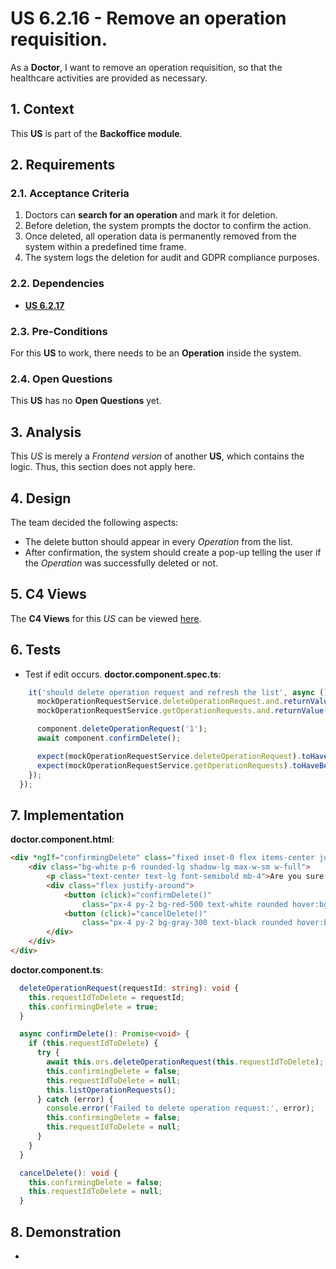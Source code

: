 # US 6.2.16 - Remove an operation requisition.

As a **Doctor**, I want to remove an operation requisition, so that the healthcare activities are provided as necessary.


## 1. Context

This **US** is part of the **Backoffice module**.

## 2. Requirements

### 2.1. Acceptance Criteria

1. Doctors can **search for an operation** and mark it for deletion.
2. Before deletion, the system prompts the doctor to confirm the action.
3. Once deleted, all operation data is permanently removed from the system within a predefined time frame.
4. The system logs the deletion for audit and GDPR compliance purposes.

### 2.2. Dependencies

* [**US 6.2.17**](../../sprint-b/6-2-17/readme.md)

### 2.3. Pre-Conditions

For this **US** to work, there needs to be an **Operation** inside the system.

### 2.4. Open Questions

This **US** has no **Open Questions** yet.

## 3. Analysis

This *US* is merely a *Frontend version* of another **US**, which contains the logic. Thus, this section does not apply here.

## 4. Design

The team decided the following aspects:
* The delete button should appear in every *Operation* from the list.
* After confirmation, the system should create a pop-up telling the user if the *Operation* was successfully deleted or not.

## 5. C4 Views

The **C4 Views** for this *US* can be viewed [here](views/readme.md).

## 6. Tests

* Test if edit occurs.
**doctor.component.spec.ts**:

```ts
    it('should delete operation request and refresh the list', async () => {
      mockOperationRequestService.deleteOperationRequest.and.returnValue(Promise.resolve());
      mockOperationRequestService.getOperationRequests.and.returnValue(Promise.resolve([]));

      component.deleteOperationRequest('1');
      await component.confirmDelete();

      expect(mockOperationRequestService.deleteOperationRequest).toHaveBeenCalledWith('1');
      expect(mockOperationRequestService.getOperationRequests).toHaveBeenCalled();
    });
  });
```

## 7. Implementation

**doctor.component.html**:

```html
<div *ngIf="confirmingDelete" class="fixed inset-0 flex items-center justify-center bg-gray-800 bg-opacity-50">
    <div class="bg-white p-6 rounded-lg shadow-lg max-w-sm w-full">
        <p class="text-center text-lg font-semibold mb-4">Are you sure you want to delete this request?</p>
        <div class="flex justify-around">
            <button (click)="confirmDelete()"
                class="px-4 py-2 bg-red-500 text-white rounded hover:bg-red-600 transition">Yes, Delete</button>
            <button (click)="cancelDelete()"
                class="px-4 py-2 bg-gray-300 text-black rounded hover:bg-gray-400 transition">Cancel</button>
        </div>
    </div>
</div>
```


**doctor.component.ts**:

```ts
  deleteOperationRequest(requestId: string): void {
    this.requestIdToDelete = requestId;
    this.confirmingDelete = true;
  }

  async confirmDelete(): Promise<void> {
    if (this.requestIdToDelete) {
      try {
        await this.ors.deleteOperationRequest(this.requestIdToDelete);
        this.confirmingDelete = false;
        this.requestIdToDelete = null;
        this.listOperationRequests();
      } catch (error) {
        console.error('Failed to delete operation request:', error);
        this.confirmingDelete = false;
        this.requestIdToDelete = null;
      }
    }
  }

  cancelDelete(): void {
    this.confirmingDelete = false;
    this.requestIdToDelete = null;
  }
```

## 8. Demonstration

-